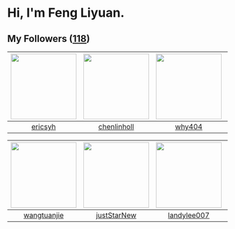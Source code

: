 # Hi, I'm Feng Liyuan.

## My Followers ([118](https://github.com/SunRunAway?tab=followers))

| <img src="https://avatars.githubusercontent.com/u/10498732?v=4" width="150" height="150" /> | <img src="https://avatars.githubusercontent.com/u/14999922?v=4" width="150" height="150" /> | <img src="https://avatars.githubusercontent.com/u/35111?v=4" width="150" height="150" /> | <img src="https://avatars.githubusercontent.com/u/1543151?v=4" width="150" height="150" /> |
| :-----------------------------------------------------------------------------------------: | :-----------------------------------------------------------------------------------------: | :--------------------------------------------------------------------------------------: | :----------------------------------------------------------------------------------------: |
|                            [ericsyh](https://github.com/ericsyh)                            |                        [chenlinholl](https://github.com/chenlinholl)                        |                            [why404](https://github.com/why404)                           |                          [chrislusf](https://github.com/chrislusf)                         |

| <img src="https://avatars.githubusercontent.com/u/4090971?v=4" width="150" height="150" /> | <img src="https://avatars.githubusercontent.com/u/18233711?v=4" width="150" height="150" /> | <img src="https://avatars.githubusercontent.com/u/8664695?v=4" width="150" height="150" /> | <img src="https://avatars.githubusercontent.com/u/28560740?v=4" width="150" height="150" /> |
| :----------------------------------------------------------------------------------------: | :-----------------------------------------------------------------------------------------: | :----------------------------------------------------------------------------------------: | :-----------------------------------------------------------------------------------------: |
|                        [wangtuanjie](https://github.com/wangtuanjie)                       |                        [justStarNew](https://github.com/justStarNew)                        |                        [landylee007](https://github.com/landylee007)                       |                          [xiamengru](https://github.com/xiamengru)                          |